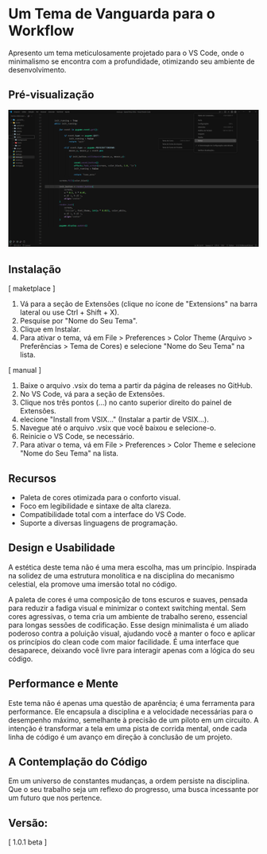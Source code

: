 
# Um Tema de Vanguarda para o Workflow

Apresento um tema meticulosamente projetado para o VS Code, onde o minimalismo se encontra com a profundidade, otimizando seu ambiente de desenvolvimento.

## Pré-visualização
![SINTAX and INTERFACE!](images/senna-theme-interface.png)

## Instalação
[ maketplace ]
1. Vá para a seção de Extensões (clique no ícone de "Extensions" na barra lateral ou use Ctrl + Shift + X).
2. Pesquise por "Nome do Seu Tema".
3. Clique em Instalar.
4. Para ativar o tema, vá em File > Preferences > Color Theme (Arquivo > Preferências > Tema de Cores) e selecione "Nome do Seu Tema" na lista.

[ manual ]
1. Baixe o arquivo .vsix do tema a partir da página de releases no GitHub.
2. No VS Code, vá para a seção de Extensões.
3. Clique nos três pontos (...) no canto superior direito do painel de Extensões.
4. elecione "Install from VSIX..." (Instalar a partir de VSIX...).
5. Navegue até o arquivo .vsix que você baixou e selecione-o.
6. Reinicie o VS Code, se necessário.
7. Para ativar o tema, vá em File > Preferences > Color Theme e selecione "Nome do Seu Tema" na lista.

## Recursos
- Paleta de cores otimizada para o conforto visual.
- Foco em legibilidade e sintaxe de alta clareza.
- Compatibilidade total com a interface do VS Code.
- Suporte a diversas linguagens de programação.

## Design e Usabilidade
A estética deste tema não é uma mera escolha, mas um princípio. Inspirada na solidez de uma estrutura monolítica e na disciplina do mecanismo celestial, ela promove uma imersão total no código.

A paleta de cores é uma composição de tons escuros e suaves, pensada para reduzir a fadiga visual e minimizar o context switching mental. Sem cores agressivas, o tema cria um ambiente de trabalho sereno, essencial para longas sessões de codificação. Esse design minimalista é um aliado poderoso contra a poluição visual, ajudando você a manter o foco e aplicar os princípios do clean code com maior facilidade. É uma interface que desaparece, deixando você livre para interagir apenas com a lógica do seu código.

## Performance e Mente
Este tema não é apenas uma questão de aparência; é uma ferramenta para performance. Ele encapsula a disciplina e a velocidade necessárias para o desempenho máximo, semelhante à precisão de um piloto em um circuito. A intenção é transformar a tela em uma pista de corrida mental, onde cada linha de código é um avanço em direção à conclusão de um projeto.


## A Contemplação do Código
Em um universo de constantes mudanças, a ordem persiste na disciplina. Que o seu trabalho seja um reflexo do progresso, uma busca incessante por um futuro que nos pertence.

## Versão:
[ 1.0.1 beta ]

